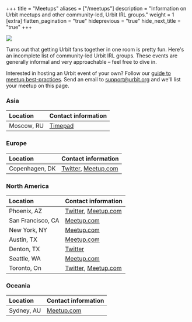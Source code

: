 +++
title = "Meetups"
aliases = ["/meetups"]
description = "Information on Urbit meetups and other community-led, Urbit IRL groups."
weight = 1
[extra]
flatten_pagination = "true"
hideprevious = "true"
hide_next_title = "true"
+++

<picture>
<source src="https://media.urbit.org/site/meetup.jpg">
<img class="mt4" src="https://media.urbit.org/site/meetup.jpg"/>
</picture>

Turns out that getting Urbit fans together in one room is pretty fun. Here's an incomplete list of community-led Urbit IRL groups. These events are generally informal and very approachable – feel free to dive in.

Interested in hosting an Urbit event of your own? Follow our [guide to meetup best-practices](../hosting-a-meetup). Send an email to [support@urbit.org](mailto:support@urbit.org) and we'll list your meetup on this page.

### Asia

Location | Contact information
:------------ | :-------------
Moscow, RU | [Timepad](https://urbitmoscow.timepad.ru/events/)

### Europe

Location | Contact information
:------------ | :-------------
Copenhagen, DK | [Twitter](https://twitter.com/UrbitCPH), [Meetup.com](https://www.meetup.com/Urbit-Copenhagen/)

### North America

Location | Contact information
:------------ | :-------------
Phoenix, AZ | [Twitter](https://twitter.com/UrbitPHX), [Meetup.com](https://www.meetup.com/urbit-phx/)
San Francisco, CA | [Meetup.com](https://www.meetup.com/urbit-sf/)
New York, NY | [Meetup.com](https://www.meetup.com/Urbit-New-York/)
Austin, TX | [Meetup.com](https://www.meetup.com/Urbit-Austin/)
Denton, TX | [Twitter](https://twitter.com/UrbitDFW)
Seattle, WA | [Meetup.com](https://www.meetup.com/urbit-seattle/)
Toronto, On | [Twitter](https://twitter.com/UrbitToronto), [Meetup.com](https://www.meetup.com/Urbit-Toronto/)


### Oceania

Location | Contact information
:------------ | :-------------
Sydney, AU | [Meetup.com](https://www.meetup.com/Urbit-Sydney)
